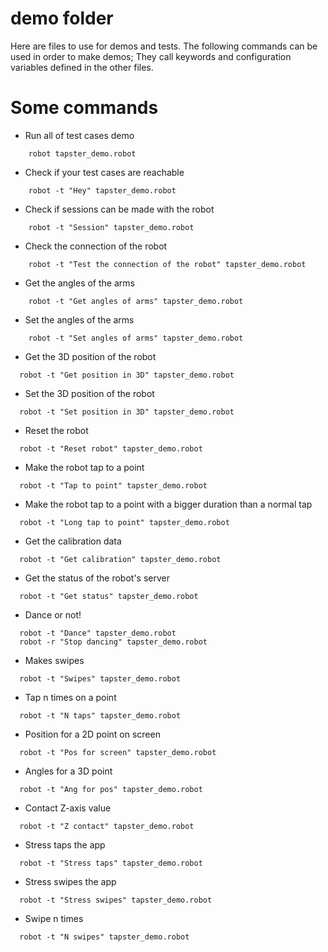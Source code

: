 # demo folder

Here are files to use for demos and tests.
The following commands can be used in order to make demos;
They call keywords and configuration variables defined in the other files.

# Some commands

- Run all of test cases demo
```shell
    robot tapster_demo.robot
```

- Check if your test cases are reachable
```shell
    robot -t "Hey" tapster_demo.robot
```

- Check if sessions can be made with the robot
```shell
    robot -t "Session" tapster_demo.robot
```

- Check the connection of the robot
```shell
    robot -t "Test the connection of the robot" tapster_demo.robot
```

- Get the angles of the arms
```shell
    robot -t "Get angles of arms" tapster_demo.robot
```

- Set the angles of the arms
```shell
    robot -t "Set angles of arms" tapster_demo.robot
```

- Get the 3D position of the robot
```shell
  robot -t "Get position in 3D" tapster_demo.robot
```

- Set the 3D position of the robot
```shell
  robot -t "Set position in 3D" tapster_demo.robot
```

- Reset the robot
```shell
  robot -t "Reset robot" tapster_demo.robot
```

- Make the robot tap to a point
```shell
  robot -t "Tap to point" tapster_demo.robot
```

- Make the robot tap to a point with a bigger duration than a normal tap
```shell
  robot -t "Long tap to point" tapster_demo.robot
```

- Get the calibration data
```shell
  robot -t "Get calibration" tapster_demo.robot
```

- Get the status of the robot's server
```shell
  robot -t "Get status" tapster_demo.robot
```

- Dance or not!
```shell
  robot -t "Dance" tapster_demo.robot
  robot -r "Stop dancing" tapster_demo.robot
```

- Makes swipes
```shell
  robot -t "Swipes" tapster_demo.robot
```

- Tap n times on a point
```shell
  robot -t "N taps" tapster_demo.robot
```

- Position for a 2D point on screen
```shell
  robot -t "Pos for screen" tapster_demo.robot
```

- Angles for a 3D point
```shell
  robot -t "Ang for pos" tapster_demo.robot
```

- Contact Z-axis value
```shell
  robot -t "Z contact" tapster_demo.robot
```

- Stress taps the app
```shell
  robot -t "Stress taps" tapster_demo.robot
```

- Stress swipes the app
```shell
  robot -t "Stress swipes" tapster_demo.robot
```

- Swipe n times
```shell
  robot -t "N swipes" tapster_demo.robot
```
